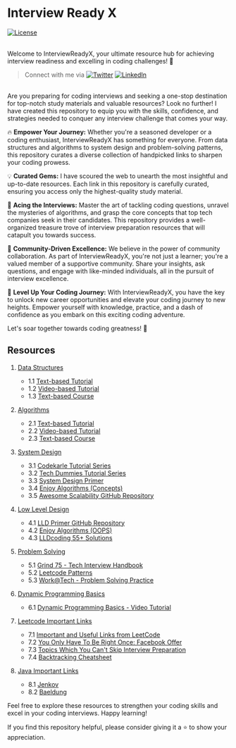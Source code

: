 # Interview Ready X

[![License](https://img.shields.io/badge/license-MIT-blue.svg)](https://github.com/ani03sha/InterviewReadyX/blob/main/LICENSE)

\
Welcome to InterviewReadyX, your ultimate resource hub for achieving interview readiness and excelling in coding challenges! 🚀

> Connect with me via 
[![Twitter](https://img.shields.io/badge/anirudhology-%231DA1F2.svg?&style=for-the-badge&logo=Twitter&logoColor=white)](https://twitter.com/anirudhology)
[![LinkedIn](https://img.shields.io/badge/linkedin-%230077B5.svg?&style=for-the-badge&logo=linkedin&logoColor=white)](https://www.linkedin.com/in/anirshar/)

\
Are you preparing for coding interviews and seeking a one-stop destination for top-notch study materials and valuable resources? Look no further! I have created this repository to equip you with the skills, confidence, and strategies needed to conquer any interview challenge that comes your way.

🔥 **Empower Your Journey:** Whether you're a seasoned developer or a coding enthusiast, InterviewReadyX has something for everyone. From data structures and algorithms to system design and problem-solving patterns, this repository curates a diverse collection of handpicked links to sharpen your coding prowess.

💡 **Curated Gems:** I have scoured the web to unearth the most insightful and up-to-date resources. Each link in this repository is carefully curated, ensuring you access only the highest-quality study material.

🎯 **Acing the Interviews:** Master the art of tackling coding questions, unravel the mysteries of algorithms, and grasp the core concepts that top tech companies seek in their candidates. This repository provides a well-organized treasure trove of interview preparation resources that will catapult you towards success.

🌟 **Community-Driven Excellence:** We believe in the power of community collaboration. As part of InterviewReadyX, you're not just a learner; you're a valued member of a supportive community. Share your insights, ask questions, and engage with like-minded individuals, all in the pursuit of interview excellence.

🚀 **Level Up Your Coding Journey:** With InterviewReadyX, you have the key to unlock new career opportunities and elevate your coding journey to new heights. Empower yourself with knowledge, practice, and a dash of confidence as you embark on this exciting coding adventure.

Let's soar together towards coding greatness! 🌠

## Resources

1. [Data Structures](#data-structures)
   - 1.1 [Text-based Tutorial](https://www.codesdope.com/course/data-structures-introduction/)
   - 1.2 [Video-based Tutorial](https://www.youtube.com/watch?v=RBSGKlAvoiM)
   - 1.3 [Text-based Course](https://www.enjoyalgorithms.com/data-structures-and-algorithms-course/)

2. [Algorithms](#algorithms)
   - 2.1 [Text-based Tutorial](https://www.codesdope.com/course/algorithms-introduction/)
   - 2.2 [Video-based Tutorial](https://www.youtube.com/watch?v=8hly31xKli0)
   - 2.3 [Text-based Course](https://www.enjoyalgorithms.com/data-structures-and-algorithms-course/)

3. [System Design](#system-design)
   - 3.1 [Codekarle Tutorial Series](https://www.youtube.com/watch?v=3loACSxowRU&list=PLhgw50vUymycJPN6ZbGTpVKAJ0cL4OEH3)
   - 3.2 [Tech Dummies Tutorial Series](https://www.youtube.com/watch?v=dUMWMZmMsVE&list=PLkQkbY7JNJuC99VDJcpQdww-4aT3QhdJv)
   - 3.3 [System Design Primer](https://github.com/donnemartin/system-design-primer)
   - 3.4 [Enjoy Algorithms (Concepts)](https://www.enjoyalgorithms.com/system-design-courses/)
   - 3.5 [Awesome Scalability GitHub Repository](https://github.com/binhnguyennus/awesome-scalability)

4. [Low Level Design](#low-level-design)
   - 4.1 [LLD Primer GitHub Repository](https://github.com/prasadgujar/low-level-design-primer)
   - 4.2 [Enjoy Algorithms (OOPS)](https://www.enjoyalgorithms.com/oops-course/)
   - 4.3 [LLDcoding 55+ Solutions](https://lldcoding.com)

6. [Problem Solving](#problem-solving)
   - 5.1 [Grind 75 - Tech Interview Handbook](https://www.techinterviewhandbook.org/grind75)
   - 5.2 [Leetcode Patterns](https://seanprashad.com/leetcode-patterns/)
   - 5.3 [Work@Tech - Problem Solving Practice](https://workat.tech/problem-solving/practice)

7. [Dynamic Programming Basics](#dynamic-programming-basics)
   - 6.1 [Dynamic Programming Basics - Video Tutorial](https://www.youtube.com/watch?v=oBt53YbR9Kk)

8. [Leetcode Important Links](#leetcode-important-links)
   - 7.1 [Important and Useful Links from LeetCode](https://leetcode.com/discuss/general-discussion/665604/Important-and-Useful-links-from-all-over-the-LeetCode)
   - 7.2 [You Only Have To Be Right Once: Facebook Offer](https://leetcode.com/discuss/interview-question/1367198/You-Only-Have-To-Be-Right-Once%3A-Facebook-Offer)
   - 7.3 [Topics Which You Can't Skip Interview Preparation](https://leetcode.com/discuss/study-guide/1098600/TOPICS-WHICH-YOU-CAN'T-SKIP-INTERVIEW-PREPARATION-or-STUDY-PLAN-USING-LEETCODE)
   - 7.4 [Backtracking Cheatsheet](https://leetcode.com/problems/combination-sum/solutions/16502/A-general-approach-to-backtracking-questions-in-Java-(Subsets-Permutations-Combination-Sum-Palindrome-Partitioning)/)

9. [Java Important Links](#java-important-links)
   - 8.1 [Jenkov](https://jenkov.com/)
   - 8.2 [Baeldung](https://www.baeldung.com/java-tutorial)

Feel free to explore these resources to strengthen your coding skills and excel in your coding interviews. Happy learning!

If you find this repository helpful, please consider giving it a ⭐️ to show your appreciation.
